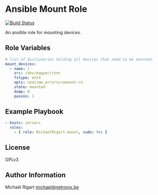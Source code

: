 Ansible Mount Role
==================
[![Build Status](https://travis-ci.org/michaelrigart/ansible-role-mount.svg)](https://travis-ci.org/michaelrigart/ansible-role-mount)

An ansible role for mounting devices.

Role Variables
--------------

```yaml
# list of dictionaries holding all devices that need to be mounted.
mount_devices:
  - name: /
    src: /dev/mapper/root
    fstype: ext4
    opts: noatime,errors=remount-ro
    state: mounted
    dump: 0
    passno: 1
```

Example Playbook
----------------

```yaml
- hosts: servers
  roles:
    - { role: MichaelRigart.mount, sudo: Yes }
```

License
-------

GPLv3

Author Information
------------------

Michaël Rigart <michael@netronix.be>
